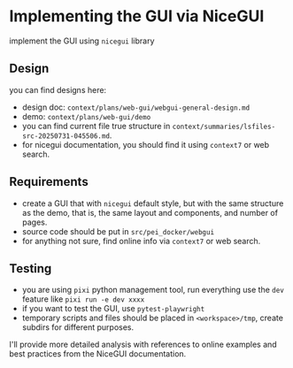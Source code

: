 # Implementing the GUI via NiceGUI

implement the GUI using `nicegui` library

## Design

you can find designs here:

- design doc: `context/plans/web-gui/webgui-general-design.md`
- demo: `context/plans/web-gui/demo`
- you can find current file true structure in `context/summaries/lsfiles-src-20250731-045506.md`.
- for nicegui documentation, you should find it using `context7` or web search.

## Requirements

- create a GUI that with `nicegui` default style, but with the same structure as the demo, that is, the same layout and components, and number of pages.
- source code should be put in `src/pei_docker/webgui`
- for anything not sure, find online info via `context7` or web search.

## Testing

- you are using `pixi` python management tool, run everything use the `dev` feature like `pixi run -e dev xxxx`
- if you want to test the GUI, use `pytest-playwright`
- temporary scripts and files should be placed in `<workspace>/tmp`, create subdirs for different purposes.

I'll provide more detailed analysis with references to online examples and best practices from the NiceGUI documentation.